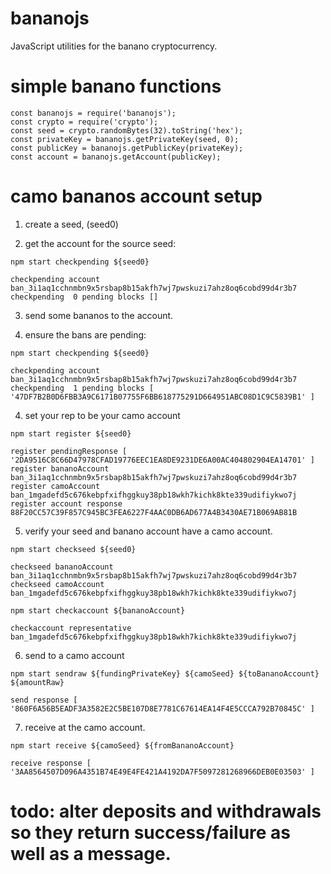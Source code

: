 # bananojs

JavaScript utilities for the banano cryptocurrency.

# simple banano functions

  ```
  const bananojs = require('bananojs');
  const crypto = require('crypto');
  const seed = crypto.randomBytes(32).toString('hex');
  const privateKey = bananojs.getPrivateKey(seed, 0);
  const publicKey = bananojs.getPublicKey(privateKey);
  const account = bananojs.getAccount(publicKey);
  ```

# camo bananos account setup

1) create a seed, (seed0)

2) get the account for the source seed:

  ```
  npm start checkpending ${seed0}
  ```

  ```
  checkpending account ban_3i1aq1cchnmbn9x5rsbap8b15akfh7wj7pwskuzi7ahz8oq6cobd99d4r3b7
  checkpending  0 pending blocks []
  ```

3) send some bananos to the account.

4) ensure the bans are pending:
  ```
  npm start checkpending ${seed0}
  ```

  ```
  checkpending account ban_3i1aq1cchnmbn9x5rsbap8b15akfh7wj7pwskuzi7ahz8oq6cobd99d4r3b7
  checkpending  1 pending blocks [ '47DF7B2B0D6FBB3A9C6171B07755F6BB618775291D664951ABC08D1C9C5839B1' ]
  ```

4) set your rep to be your camo account

  ```
  npm start register ${seed0}
  ```

  ```
  register pendingResponse [ '2DA9516C8C66D47978CFAD19776EEC1EA8DE9231DE6A00AC404802904EA14701' ]
  register bananoAccount ban_3i1aq1cchnmbn9x5rsbap8b15akfh7wj7pwskuzi7ahz8oq6cobd99d4r3b7
  register camoAccount ban_1mgadefd5c676kebpfxifhggkuy38pb18wkh7kichk8kte339udifiykwo7j
  register account response 88F20CC57C39F857C945BC3FEA6227F4AAC0DB6AD677A4B3430AE71B069AB81B
  ```

5) verify your seed and banano account have a camo account.

  ```
  npm start checkseed ${seed0}
  ```

  ```
  checkseed bananoAccount ban_3i1aq1cchnmbn9x5rsbap8b15akfh7wj7pwskuzi7ahz8oq6cobd99d4r3b7
  checkseed camoAccount ban_1mgadefd5c676kebpfxifhggkuy38pb18wkh7kichk8kte339udifiykwo7j
  ```

  ```
  npm start checkaccount ${bananoAccount}
  ```

  ```
  checkaccount representative ban_1mgadefd5c676kebpfxifhggkuy38pb18wkh7kichk8kte339udifiykwo7j
  ```

6) send to a camo account

```
npm start sendraw ${fundingPrivateKey} ${camoSeed} ${toBananoAccount} ${amountRaw}
```

```
send response [ '860F6A56B5EADF3A3582E2C5BE107D8E7781C67614EA14F4E5CCCA792B70845C' ]
```

7) receive at the camo account.

```
npm start receive ${camoSeed} ${fromBananoAccount}
```

```
receive response [ '3AA8564507D096A4351B74E49E4FE421A4192DA7F5097281268966DEB0E03503' ]
```

# todo: alter deposits and withdrawals so they return success/failure as well as a message.
